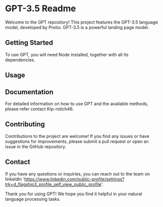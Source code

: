 # GPT-3.5 Readme

Welcome to the GPT repository! This project features the GPT-3.5 language model, developed by Protio. GPT-3.5 is a powerful landing page model.

## Getting Started

To use GPT, you will need Node installed, together with all its dependencies.

## Usage

## Documentation

For detailed information on how to use GPT and the available methods, please refer contact Kip-rotich46.


## Contributing

Contributions to the project are welcome! If you find any issues or have suggestions for improvements, please submit a pull request or open an issue in the GitHub repository.

## Contact

If you have any questions or inquiries, you can reach out to the team on linkeldIn 'https://www.linkedin.com/public-profile/settings?trk=d_flagship3_profile_self_view_public_profile'.

Thank you for using GPT! We hope you find it helpful in your natural language processing tasks.
